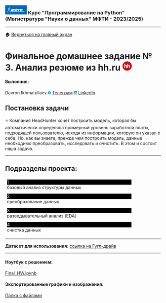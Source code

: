### <img src='../static/img/mipt-icon.png' width="70" height="30"> Курс "Программирование на Python" (Магистратура "Науки о данных" МФТИ - 2023/2025) 
---
:house: [Вернуться на главный экран](..)
# Финальное домашнее задание № 3. Анализ резюме из hh.ru   <img src='../static/img/hh.png' width=30, height=30> 

#### Выполнил:
Davron Ikhmatullaev <img src='../static/img/tg.png' width="10" height="10"> [Телеграм](https://t.me/ihmatullaev) <img src='../static/img/linkedin.png' width="10" height="10"> [LinkedIn](https://www.linkedin.com/in/davron-ikhmatullaev/)

## Постановка задачи
⭐ Компания HeadHunter хочет построить модель, которая бы автоматически определяла примерный уровень заработной платы, подходящей пользователю, исходя из информации, которую он указал о себе. Но, как вы знаете, прежде чем построить модель, данные необходимо преобразовать, исследовать и очистить. В этом и состоит наша задача.

---

## Подразделы проекта:

<div style="border: 1px solid white; padding: 5px; margin-right: auto;  width: 80%;"> 
<div style="color: white;background-color: black;">1</div>
базовый анализ структуры данных
 </div>
 <div style="border: 1px solid white; padding: 5px; margin-right: auto;  width: 80%;"> 
<div style="color: white;background-color: black;">2</div>
преобразование данных
 </div>
  <div style="border: 1px solid white; padding: 5px; margin-right: auto;  width: 80%;"> 
<div style="color: white;background-color: black;">3</div>
разведывательный анализ (EDA)
 </div>

  <div style="border: 1px solid white; padding: 5px; margin-right: auto;  width: 80%;"> 
<div style="color: white;background-color: black;">4</div>
очистка данных
 </div>

---

<b>Датасет для использования:</b> <a href="https://drive.google.com/file/d/18bxFyBX4QaJbBa4hh1cXvHvdkYhle6-G/view?usp=sharing">ссылка на Гугл-драйв</a>

---
#### Ноутбук с решением:
<a href='Final_HW.ipynb'>Final_HW.ipynb</a>

#### Экспортированные графики и изображения:
<a href='figs/'>Папка с файлами</a>
